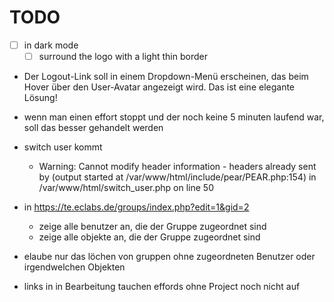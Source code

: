 # TODO

- [ ] in dark mode
    - [ ] surround the logo with a light thin border

- Der Logout-Link soll in einem Dropdown-Menü erscheinen, das beim Hover über den User-Avatar angezeigt wird. Das ist eine elegante Lösung!

- wenn man einen effort stoppt und der noch keine 5 minuten laufend war, soll das besser gehandelt werden

- switch user kommt
  - Warning: Cannot modify header information - headers already sent by (output started at /var/www/html/include/pear/PEAR.php:154) in /var/www/html/switch_user.php on line 50

- in https://te.eclabs.de/groups/index.php?edit=1&gid=2 
  - zeige alle benutzer an, die der Gruppe zugeordnet sind
  - zeige alle objekte an, die der Gruppe zugeordnet sind

- elaube nur das löchen von gruppen ohne zugeordneten Benutzer oder irgendwelchen Objekten

- links in in Bearbeitung tauchen effords ohne Project noch nicht auf